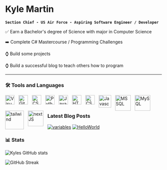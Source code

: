 # Kyle Martin

**`Section Chief - US Air Force - Aspiring Software Engineer / Developer`**

✅ Earn a Bachelor's degree of Science with major in Computer Science

➡️ Complete C# Mastercourse / Programming Challenges

⌚ Build some projects

⌚ Build a successful blog to teach others how to program

--- 

### 🛠️ Tools and Languages

<img align="left" alt="Visual Studio" width="30px" style="padding-right:10px;" src="https://cdn.jsdelivr.net/gh/devicons/devicon/icons/visualstudio/visualstudio-plain.svg" />
<img align="left" alt="GitHub" width="30px" style="padding-right:10px;" src="https://cdn.jsdelivr.net/gh/devicons/devicon/icons/github/github-original-wordmark.svg" />
<img align="left" alt="CSharp" width="30px" style="padding-right:10px;" src="https://cdn.jsdelivr.net/gh/devicons/devicon/icons/csharp/csharp-original.svg" />
<img align="left" alt="Python" width="30px" style="padding-right:10px;" src="https://cdn.jsdelivr.net/gh/devicons/devicon/icons/python/python-original.svg" />
<img align="left" alt="Java" width="30px" style="padding-right:10px;" src="https://cdn.jsdelivr.net/gh/devicons/devicon/icons/java/java-original.svg" />
<img align="left" alt="HTML" width="30px" style="padding-right:10px;" src="https://cdn.jsdelivr.net/gh/devicons/devicon/icons/html5/html5-original.svg" />
<img align="left" alt="CSS" width="30px" style="padding-right:10px;" src="https://cdn.jsdelivr.net/gh/devicons/devicon/icons/css3/css3-original.svg" />
<img align="left" alt="Javascript" width="40px" style="padding-right:10px;" src="https://cdn.jsdelivr.net/gh/devicons/devicon/icons/javascript/javascript-original.svg" />
<img align="left" alt="MSSQL" width="50px" style="padding-right:10px;" src="https://cdn.jsdelivr.net/gh/devicons/devicon/icons/microsoftsqlserver/microsoftsqlserver-plain-wordmark.svg" />
<img align="left" alt="MySQL" width="50px" style="padding-right:10px;" src="https://cdn.jsdelivr.net/gh/devicons/devicon/icons/mysql/mysql-original-wordmark.svg" />
<img align="left" alt="tailwind" width="60px" style="padding-right:10px;" src="https://cdn.jsdelivr.net/gh/devicons/devicon/icons/tailwindcss/tailwindcss-original-wordmark.svg" />
<img align="left" alt="nextJS" width="50px" style="padding-right:10px;" src="https://cdn.jsdelivr.net/gh/devicons/devicon/icons/nextjs/nextjs-original-wordmark.svg" />
<br />
<br />


### Latest Blog Posts

[![variables](https://kylemartin0819.files.wordpress.com/2023/05/programming-1.jpg?w=250)](https://kylemartin0819.wordpress.com/2023/05/07/variables-in-c/)
[![HelloWorld](https://kylemartin0819.files.wordpress.com/2023/05/world.jpg?w=250)](https://kylemartin0819.wordpress.com/2023/05/06/hello-world/)


### 📊 Stats

![Kyles GitHub stats](https://github-readme-stats.vercel.app/api?username=thesnowmanndev&show_icons=true&theme=transparent)

![GitHub Streak](https://streak-stats.demolab.com?user=Thesnowmanndev&theme=transparent&border_radius=4.5)
